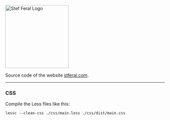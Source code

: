 [<img src="https://raw.githubusercontent.com/stefba/stferal/master/static/svg/stferal-logo-compressed.svg" alt="Stef Feral Logo" height=200>](https://en.stferal.com/)

Source code of the website [stferal.com](https://en.stferal.com/).

---

### CSS

Compile the Less files like this:

`lessc --clean-css ./css/main.less ./css/dist/main.css`
